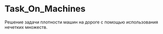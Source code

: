 # Task_On_Machines
Решение задачи плотности машин на дороге с помощью использования нечетких множеств.
